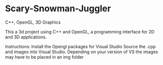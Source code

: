 Scary-Snowman-Juggler
=====================

C++, OpenGL, 3D Graphics

This a 3d project using C++ and OpenGL, a programming interface for 2D and 3D applications. 


Instructions:
Install the Opengl packages for Visual Studio
Source the .cpp and images into Visual Studio. Depending on your version of VS the images may have to be placed in an img folder
